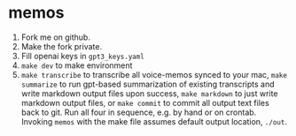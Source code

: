 # memos

1. Fork me on github.
2. Make the fork private.
3. Fill openai keys in `gpt3_keys.yaml`
4. `make dev` to make environment
5. `make transcribe` to transcribe all voice-memos synced to your mac,
   `make summarize` to run gpt-based summarization of existing transcripts and write markdown output files upon success,
   `make markdown` to just write markdown output files,
   or `make commit` to commit all output text files back to git.
   Run all four in sequence, e.g. by hand or on crontab.
   Invoking `memos` with the make file assumes default output location, `./out`.
